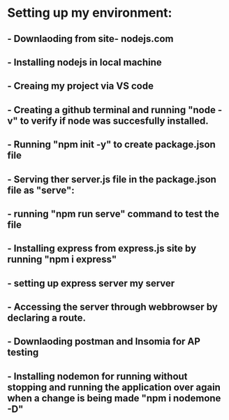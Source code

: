 # Setting up my environment:

## - Downlaoding from site- nodejs.com
## - Installing nodejs in local machine 
## - Creaing my project via VS code
## - Creating a github terminal and running "node -v" to verify if node was succesfully installed.
## - Running "npm init -y" to create package.json file
## - Serving ther server.js file in the package.json file as "serve":
## - running "npm run serve" command to test the file
## - Installing express from express.js site by running "npm i express"
## - setting up express server my server
## - Accessing the server through webbrowser by declaring a route.
## - Downlaoding postman and Insomia for AP testing
## - Installing nodemon for running without stopping and running the application over again when a change is being made "npm i nodemone -D"